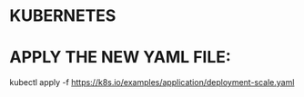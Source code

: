 # KUBERNETES

# APPLY THE NEW YAML FILE:
kubectl apply -f https://k8s.io/examples/application/deployment-scale.yaml
